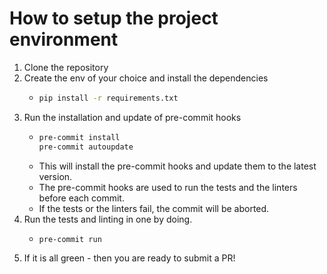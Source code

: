 # How to setup the project environment

1. Clone the repository
2. Create the env of your choice and install the dependencies
    - ```bash
      pip install -r requirements.txt
      ```
3. Run the installation and update of pre-commit hooks
    - ```bash
      pre-commit install
      pre-commit autoupdate
      ```
    - This will install the pre-commit hooks and update them to the latest version.
    - The pre-commit hooks are used to run the tests and the linters before each commit.
    - If the tests or the linters fail, the commit will be aborted.
4. Run the tests and linting in one by doing.
    - ```bash
      pre-commit run
      ```
5. If it is all green - then you are ready to submit a PR!